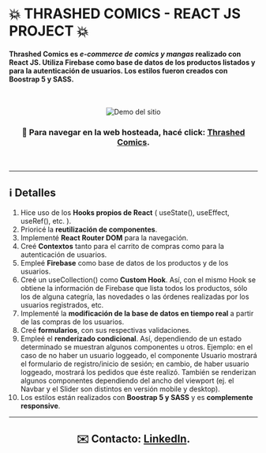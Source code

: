 :boom:    THRASHED COMICS - REACT JS PROJECT    :boom:
======================================================

#### Thrashed Comics es *e-commerce de comics y mangas* realizado con React JS. Utiliza Firebase como base de datos de los productos listados y para la autenticación de usuarios. Los estilos fueron creados con Boostrap 5 y SASS.

<br />

<p align="center">
  <img alt="Demo del sitio" src="gif.gif">
</p>


 ### <p align="center"> :rocket: Para navegar en la web hosteada, hacé click: [Thrashed Comics](https://thrashed-comics.netlify.app). </p>

<br />
<hr />

:information_source: Detalles
------

1. Hice uso de los __Hooks propios de React__ ( useState(), useEffect, useRef(), etc. ).
2. Prioricé la __reutilización de componentes__. 
3. Implementé __React Router DOM__ para la navegación.
4. Creé __Contextos__ tanto para el carrito de compras como para la autenticación de usuarios.
5. Empleé __Firebase__ como base de datos de los productos y de los usuarios.
6. Creé un useCollection() como __Custom Hook__. Así, con el mismo Hook se obtiene la información de Firebase que lista todos los productos, sólo los de alguna categría, las novedades o las órdenes realizadas por los usuarios registrados, etc.
7. Implementé la __modificación de la base de datos en tiempo real__ a partir de las compras de los usuarios. 
8. Creé __formularios__, con sus respectivas validaciones.
9. Empleé el __renderizado condicional__. Así, dependiendo de un estado determinado se muestran algunos componentes u otros. Ejemplo: en el caso de no haber un usuario loggeado, el componente Usuario mostrará el formulario de registro/inicio de sesión; en cambio, de haber usuario loggeado, mostrará los pedidos que éste realizó. También se renderizan algunos componentes dependiendo del ancho del viewport (ej. el Navbar y el Slider son distintos en versión mobile y desktop).
10. Los estilos están realizados con __Boostrap 5 y SASS__ y es __complemente responsive__.

<hr />

## <p align="center"> :envelope: Contacto: [LinkedIn](https://www.linkedin.com/in/nicolas-scarafia/). </p>

